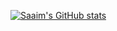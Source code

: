 [![Saaim's GitHub stats](https://github-readme-stats.vercel.app/api?username=sjapanwala)](https://github.com/anuraghazra/github-readme-stats)

